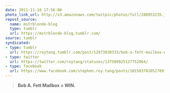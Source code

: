 ```yaml
---
date: 2011-11-18 17:56:08
photo_link_url: http://s3.amazonaws.com/twitpic/photos/full/280953235.jpg?AWSAccessKeyId=AKIAJF3XCCKACR3QDMOA&Expires=1303325673&Signature=1dNaOQOQAI0mMjFdJm0gdotrCc8=
repost_source:
  name: mstrblonde-blog
  type: tumblr
  url: https://mstrblonde-blog.tumblr.com/
source: tumblr
syndicated:
- type: tumblr
  url: https://roytang.tumblr.com/post/12973030333/bob-a-fett-mailbox-win
- type: twitter
  url: https://twitter.com/roytang/statuses/137589925137752064/
- type: facebook
  url: https://www.facebook.com/stephen.roy.tang/posts/10150378105278912
---
```


<blockquote>
<p><strong>Bob A. Fett Mailbox = WIN.</strong></p>
</blockquote>